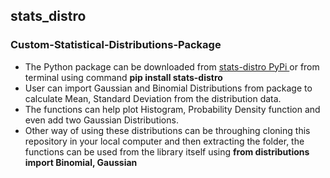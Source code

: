 <h2>stats_distro</h2>
<h3>Custom-Statistical-Distributions-Package</h3>
<ul>
  <li> The Python package can be downloaded from <a href="https://pypi.org/project/stats-distro/">stats-distro PyPi </a> or from terminal using command <strong>pip install stats-distro</strong>
    </li>
  
  <li> User can import Gaussian and Binomial Distributions from package to calculate Mean, Standard Deviation from the distribution data.
    </li>
  
  <li> The functions can help plot Histogram, Probability Density function and even add two Gaussian Distributions.
    </li>
  
  <li> Other way of using these distributions can be throughing cloning this repository in your local computer and then extracting the folder, the functions can be used from the library itself using <strong>from distributions import Binomial, Gaussian</strong>
    </li>
  
  </ul>
